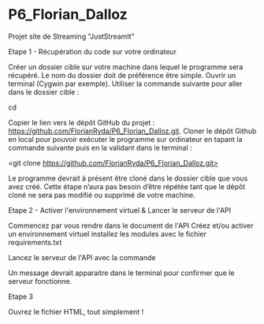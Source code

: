 # P6_Florian_Dalloz
Projet site de Streaming "JustStreamIt"

Etape 1 - Récupération du code sur votre ordinateur

Créer un dossier cible sur votre machine dans lequel le programme sera récupéré. Le nom du dossier doit de préférence être simple. Ouvrir un terminal (Cygwin par exemple). Utiliser la commande suivante pour aller dans le dossier cible :

cd <chemin vers le dossier>

Copier le lien vers le dépôt GitHub du projet : https://github.com/FlorianRyda/P6_Florian_Dalloz.git. Cloner le dépôt Github en local pour pouvoir exécuter le programme sur ordinateur en tapant la commande suivante puis en la validant dans le terminal :

<git clone https://github.com/FlorianRyda/P6_Florian_Dalloz.git>

Le programme devrait à présent être cloné dans le dossier cible que vous avez créé. Cette étape n’aura pas besoin d’être répétée tant que le dépôt cloné ne sera pas modifié ou supprimé de votre machine.


Etape 2 - Activer l'environnement virtuel & Lancer le serveur de l'API

Commencez par vous rendre dans le document de l'API
Créez et/ou activer un environnement virtuel
installez les modules avec le fichier requirements.txt

Lancez le serveur de l'API avec la commande
<python manage.py runserver>

Un message devrait apparaitre dans le terminal pour confirmer que le serveur fonctionne.

Etape 3

Ouvrez le fichier HTML, tout simplement !
